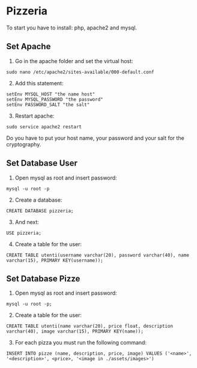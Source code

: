 Pizzeria
========
To start you have to install: php, apache2 and mysql.

Set Apache
----------
1. Go in the apache folder and set the virtual host:
 ```terminal
 sudo nano /etc/apache2/sites-available/000-default.conf
```

2. Add this statement:
```nano
setEnv MYSQL_HOST "the name host"
setEnv MYSQL_PASSWORD "the password"
setEnv PASSWORD_SALT "the salt"
```

3. Restart apache:
```terminal
sudo service apache2 restart
```

Do you have to put your host name, your password and your
salt for the cryptography.



Set Database User
----------
1. Open mysql as root and insert password:
```terminal
mysql -u root -p
```

2. Create a database:
```mysql
CREATE DATABASE pizzeria;
```

3. And next:
```mysql
USE pizzeria;
```

4. Create a table for the user:
```mysql
CREATE TABLE utenti(username varchar(20), password varchar(40), name varchar(15), PRIMARY KEY(username));
```


 Set Database Pizze
 ----------
1. Open mysql as root and insert password:
```terminal
mysql -u root -p;
```

2. Create a table for the user:
```mysql
CREATE TABLE utenti(name varchar(20), price float, description varchar(40), image varchar(15), PRIMARY KEY(name));
```

3. For each pizza you must run the following command:
```mysql
INSERT INTO pizze (name, description, price, image) VALUES ('<name>', '<description>', <price>, '<image in ./assets/images>')
```
